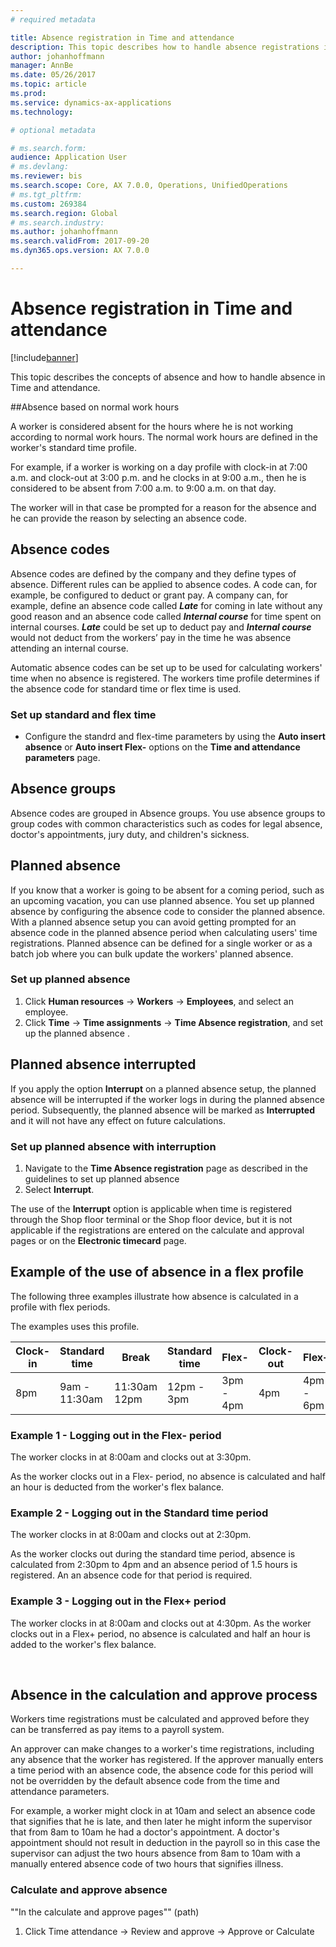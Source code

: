 ```yaml
---
# required metadata

title: Absence registration in Time and attendance
description: This topic describes how to handle absence registrations in Time and attendance.
author: johanhoffmann
manager: AnnBe
ms.date: 05/26/2017
ms.topic: article
ms.prod: 
ms.service: dynamics-ax-applications
ms.technology: 

# optional metadata

# ms.search.form:  
audience: Application User
# ms.devlang: 
ms.reviewer: bis
ms.search.scope: Core, AX 7.0.0, Operations, UnifiedOperations
# ms.tgt_pltfrm: 
ms.custom: 269384
ms.search.region: Global
# ms.search.industry: 
ms.author: johanhoffmann
ms.search.validFrom: 2017-09-20
ms.dyn365.ops.version: AX 7.0.0

---
```


# Absence registration in Time and attendance

[!include[banner](../includes/banner.md)]

This topic describes the concepts of absence and how to handle absence in Time and
attendance.

##Absence based on normal work hours

A worker is considered absent for the hours where he is not working according to normal work hours. The normal work hours are defined in the worker's standard time profile.

For example, if a worker is working on a day profile with clock-in at 7:00 a.m. and
clock-out at 3:00 p.m. and he clocks in at 9:00 a.m., then he is considered to be absent
from 7:00 a.m. to 9:00 a.m. on that day. 

The worker will in that case be prompted for a reason for the absence and he can provide the reason by selecting an absence code.

## Absence codes
Absence codes are defined by the company and they define types of absence.
Different rules can be applied to absence codes. A code can, for
example, be configured to deduct or grant pay. A company can, for example, define an absence code called ***Late*** for coming in late without any good reason and an absence code called ***Internal course*** for time spent on internal courses. ***Late*** could be set up to deduct pay and ***Internal course*** would not deduct from the workers’ pay in the time he was absence attending an internal course.

Automatic absence codes can be set up to be used for calculating workers' time when no absence is registered. The workers time profile determines if the absence code for standard time or flex time is used. 

### Set up standard and flex time 
-  Configure the standrd and flex-time parameters by using the **Auto insert absence** or **Auto insert Flex-** options on the **Time and attendance parameters** page.

## Absence groups

Absence codes are grouped in Absence groups. You use absence groups to group codes with common characteristics such as codes for legal
absence, doctor's appointments, jury duty, and children's sickness.


## Planned absence
If you know that a worker is going to be absent for a coming period, such as an upcoming vacation, you can use planned absence. You set up planned absence by configuring the absence code to consider the planned absence. With a planned absence setup you can avoid getting prompted for an absence code in the planned absence period when calculating users' time registrations. Planned absence can be defined for a single worker or as a batch job where you can bulk update the workers' planned absence.

### Set up planned absence
1.	Click **Human resources** -> **Workers** -> **Employees**, and select an employee.
2.	Click **Time** -> **Time assignments** -> **Time Absence registration**, and set up the planned absence . 

## Planned absence interrupted
If you apply the option **Interrupt** on a planned absence setup, the planned absence will
be interrupted if the worker logs in during the planned absence period. Subsequently, the planned absence will be marked as **Interrupted** and it will not have any effect on future calculations. 

### Set up planned absence with interruption
1.	Navigate to the **Time Absence registration** page as described in the guidelines to set up planned absence
2.	Select **Interrupt**.

The use of the **Interrupt** option is applicable when time is registered through the Shop floor terminal
or the Shop floor device, but it is not applicable if the registrations are entered on the
calculate and approval pages or on the **Electronic timecard** page.

## Example of the use of absence in a flex profile

The following three examples illustrate how absence is calculated in a profile
with flex periods.

The examples uses this profile.

| Clock-in | Standard time | Break        | Standard time | Flex-     | Clock-out | Flex+     |
|----------|---------------|--------------|---------------|-----------|-----------|-----------|
| 8pm      | 9am - 11:30am | 11:30am 12pm | 12pm - 3pm    | 3pm - 4pm | 4pm       | 4pm - 6pm |


### Example 1 - Logging out in the Flex- period

The worker clocks in at 8:00am and clocks out at 3:30pm.

As the worker clocks out in a Flex- period, no absence is calculated and half an
hour is deducted from the worker's flex balance.

### Example 2 - Logging out in the Standard time period

The worker clocks in at 8:00am and clocks out at 2:30pm. 

As the worker clocks out during the standard time period, absence is calculated from 2:30pm to 4pm and an absence period of 1.5 hours is registered. An an absence code for that period is required.

### Example 3 - Logging out in the Flex+ period

The worker clocks in at 8:00am and clocks out at 4:30pm. As the worker clocks out
in a Flex+ period, no absence is calculated and half an hour is added to the
worker's flex balance.

 
## Absence in the calculation and approve process

Workers time registrations must be calculated and approved before they can
be transferred as pay items to a payroll system. 

An approver can make changes to a worker's time registrations, including any absence that the worker has registered. If the approver manually enters a time period with an absence code, the absence code for this period will not be
overridden by the default absence code from the time and attendance parameters.

For example, a worker might clock in at 10am and select an absence code that signifies that he is late,
and then later he might inform the supervisor that from 8am to 10am he had a doctor's appointment. A doctor's appointment should not result in deduction in the payroll so in this case the supervisor can adjust the two hours absence from 8am to 10am with a manually entered absence code of two hours that signifies illness.

### Calculate and approve absence 
""In the calculate and approve pages"" (path)

1.	Click Time attendance -> Review and approve -> Approve or Calculate 


 
